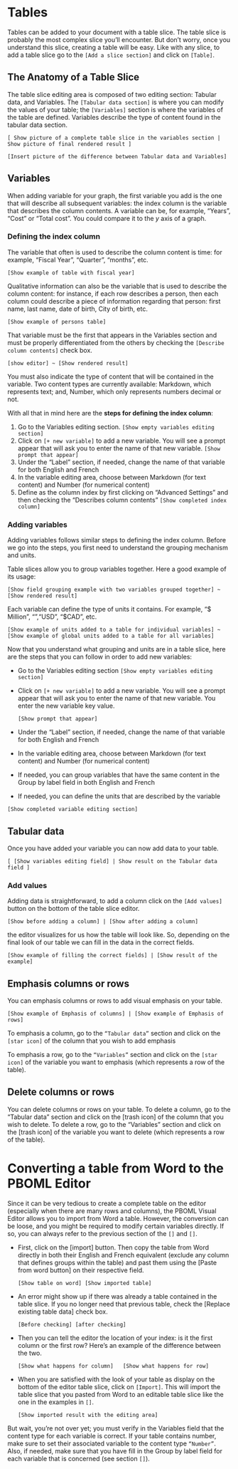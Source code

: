 # Tables

Tables can be added to your document with a table slice. The table slice is probably the most complex slice you’ll encounter. But don’t worry, once you understand this slice, creating a table will be easy. Like with any slice, to add a table slice go to the `[Add a slice section]` and click on `[Table]`.

## The Anatomy of a Table Slice

The table slice editing area is composed of two editing section: Tabular data, and Variables. The `[Tabular data section]` is where you can modify the values of your table; the `[Variables]` section is where the variables of the table are defined. Variables describe the type of content found in the tabular data section.

  `[ Show picture of a complete table slice in the variables section | Show picture of final rendered result ]`

  `[Insert picture of the difference between Tabular data and Variables]`

## Variables

When adding variable for your graph, the first variable you add is the one that will describe all subsequent variables: the index column is the variable that describes the column contents. A variable can be, for example, “Years”, “Cost” or “Total cost”. You could compare it to the $y$ axis of a graph.

### Defining the index column

The variable that often is used to describe the column content is time: for example, “Fiscal Year”, “Quarter”, “months”, etc.

  `[Show example of table with fiscal year]`

Qualitative information can also be the variable that is used to describe the column content: for instance, if each row describes a person, then each column could describe a piece of information regarding that person: first name, last name, date of birth, City of birth, etc.

  `[Show example of persons table]`

That variable must be the first that appears in the Variables section and must be properly differentiated from the others by checking the `[Describe column contents]` check box. 

  `[show editor] ~ [Show rendered result]`

You must also indicate the type of content that will be contained in the variable. Two content types are currently available: Markdown, which represents text; and, Number, which only represents numbers decimal or not.

With all that in mind here are the **steps for defining the index column**:

1. Go to the Variables editing section.
  `[Show empty variables editing section]`
2. Click on `[+ new variable]` to add a new variable. You will see a prompt appear that will ask you to enter the name of that new variable.
  `[Show prompt that appear]`
3. Under the “Label” section, if needed, change the name of that variable for both English and French
4. In the variable editing area, choose between Markdown (for text content) and Number (for numerical content)
5. Define as the column index by first clicking on “Advanced Settings” and then checking the “Describes column contents”
  `[Show completed index column]`

### Adding variables

Adding variables follows similar steps to defining the index column. Before we go into the steps, you first need to understand the grouping mechanism and units.

Table slices allow you to group variables together. Here a good example of its usage:

  `[Show field grouping example with two variables grouped together] ~ [Show rendered result]`

Each variable can define the type of units it contains. For example, “$ Million”, “$”, “$USD”, “$CAD”, etc.

  `[Show example of units added to a table for individual variables] ~ [Show example of global units added to a table for all variables]`

Now that you understand what grouping and units are in a table slice, here are the steps that you can follow in order to add new variables:

- Go to the Variables editing section
`[Show empty variables editing section]`
- Click on `[+ new variable]` to add a new variable. You will see a prompt appear that will ask you to enter the name of that new variable. You enter the new variable key value.

  `[Show prompt that appear]`

-	Under the “Label” section, if needed, change the name of that variable for both English and French
-	In the variable editing area, choose between Markdown (for text content) and Number (for numerical content)
-	If needed, you can group variables that have the same content in the Group by label field in both English and French
-	If needed, you can define the units that are described by the variable

  `[Show completed variable editing section]`

## Tabular data

Once you have added your variable you can now add data to your table.

  `[ [Show variables editing field] | Show result on the Tabular data field ]`

### Add values

Adding data is straightforward, to add a column click on the `[Add values]` button on the bottom of the table slice editor.

  `[Show before adding a column] | [Show after adding a column]`

the editor visualizes for us how the table will look like. So, depending on the final look of our table we can fill in the data in the correct fields.

  `[Show example of filling the correct fields] | [Show result of the example]`

## Emphasis columns or rows

You can emphasis columns or rows to add visual emphasis on your table.

  `[Show example of Emphasis of columns] | [Show example of Emphasis of rows]`

To emphasis a column, go to the `“Tabular data”` section and click on the `[star icon]` of the column that you wish to add emphasis

To emphasis a row, go to the `“Variables”` section and click on the `[star icon]` of the variable you want to emphasis (which represents a row of the table).

## Delete columns or rows

You can delete columns or rows on your table.
To delete a column, go to the “Tabular data” section and click on the [trash icon] of the column that you wish to delete.
To delete a row, go to the “Variables” section and click on the [trash icon] of the variable you want to delete (which represents a row of the table).

# Converting a table from Word to the PBOML Editor

Since it can be very tedious to create a complete table on the editor (especially when there are many rows and columns), the PBOML Visual Editor allows you to import from Word a table. However, the conversion can be loose, and you might be required to modify certain variables directly. If so, you can always refer to the previous section of the `[]` and `[]`.

- First, click on the [import] button. Then copy the table from Word directly in both their English and French equivalent (exclude any column that defines groups within the table) and past them using the [Paste from word button] on their respective field.

  `[Show table on word]	[Show imported table]`

- An error might show up if there was already a table contained in the table slice. If you no longer need that previous table, check the [Replace existing table data] check box.

  `[Before checking] [after checking]`

- Then you can tell the editor the location of your index: is it the first column or the first row? Here’s an example of the difference between the two.

  `[Show what happens for column]	[Show what happens for row]`

- When you are satisfied with the look of your table as display on the bottom of the editor table slice, click on `[Import]`. This will import the table slice that you pasted from Word to an editable table slice like the one in the examples in `[]`.

  `[Show imported result with the editing area]`

But wait, you’re not over yet; you must verify in the Variables field that the content type for each variable is correct. If your table contains number, make sure to set their associated variable to the content type `“Number”`. 
Also, if needed, make sure that you have fill in the Group by label field for each variable that is concerned (see section `[]`).
